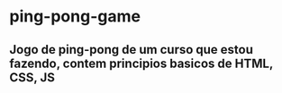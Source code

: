 # ping-pong-game

## Jogo de ping-pong de um curso que estou fazendo, contem principios basicos de HTML, CSS, JS
